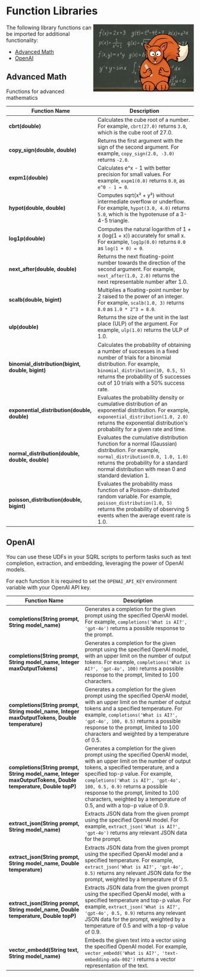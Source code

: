 # Function Libraries

<img src="sqrl_functions_logo.png" alt="SQRL Functions Logo" width="270" align="right" />

The following library functions can be imported for additional functionality:
* [Advanced Math](#advanced-math)
* [OpenAI](#openai)

## Advanced Math

Functions for advanced mathematics

| **Function Name**                   | **Description**                                                                                                                                                         |
|-------------------------------------|-------------------------------------------------------------------------------------------------------------------------------------------------------------------------|
| **cbrt(double)**                    | Calculates the cube root of a number. For example, `cbrt(27.0)` returns `3.0`, which is the cube root of 27.0.                                                          |
| **copy_sign(double, double)**       | Returns the first argument with the sign of the second argument. For example, `copy_sign(2.0, -3.0)` returns `-2.0`.                                                    |
| **expm1(double)**                   | Calculates e^x - 1 with better precision for small values. For example, `expm1(0.0)` returns `0.0`, as `e^0 - 1 = 0`.                                                   |
| **hypot(double, double)**           | Computes sqrt(x² + y²) without intermediate overflow or underflow. For example, `hypot(3.0, 4.0)` returns `5.0`, which is the hypotenuse of a 3-4-5 triangle.            |
| **log1p(double)**                   | Computes the natural logarithm of 1 + x (log(1 + x)) accurately for small x. For example, `log1p(0.0)` returns `0.0` as `log(1 + 0) = 0`.                              |
| **next_after(double, double)**      | Returns the next floating-point number towards the direction of the second argument. For example, `next_after(1.0, 2.0)` returns the next representable number after 1.0. |
| **scalb(double, bigint)**           | Multiplies a floating-point number by 2 raised to the power of an integer. For example, `scalb(1.0, 3)` returns `8.0` as `1.0 * 2^3 = 8.0`.                             |
| **ulp(double)**                     | Returns the size of the unit in the last place (ULP) of the argument. For example, `ulp(1.0)` returns the ULP of 1.0.                                                   |
| **binomial_distribution(bigint, double, bigint)** | Calculates the probability of obtaining a number of successes in a fixed number of trials for a binomial distribution. For example, `binomial_distribution(10, 0.5, 5)` returns the probability of 5 successes out of 10 trials with a 50% success rate. |
| **exponential_distribution(double, double)** | Evaluates the probability density or cumulative distribution of an exponential distribution. For example, `exponential_distribution(1.0, 2.0)` returns the exponential distribution's probability for a given rate and time. |
| **normal_distribution(double, double, double)** | Evaluates the cumulative distribution function for a normal (Gaussian) distribution. For example, `normal_distribution(0.0, 1.0, 1.0)` returns the probability for a standard normal distribution with mean 0 and standard deviation 1. |
| **poisson_distribution(double, bigint)** | Evaluates the probability mass function of a Poisson-distributed random variable. For example, `poisson_distribution(1.0, 5)` returns the probability of observing 5 events when the average event rate is 1.0. |


## OpenAI


You can use these UDFs in your SQRL scripts to perform tasks such as text completion, extraction, and embedding, leveraging the power of OpenAI models.

For each function it is required to set the `OPENAI_API_KEY` environment variable with your OpenAI API key.

| **Function Name**                   | **Description**                                                                                                                                                                                                                                                                                                                                                                                                                                                      |
|-------------------------------------|----------------------------------------------------------------------------------------------------------------------------------------------------------------------------------------------------------------------------------------------------------------------------------------------------------------------------------------------------------------------------------------------------------------------------------------------------------------------|
| **completions(String prompt, String model_name)**        | Generates a completion for the given prompt using the specified OpenAI model. For example, `completions('What is AI?', 'gpt-4o')` returns a possible response to the prompt.                                                                                                                                                                                                                                                                                         |
| **completions(String prompt, String model_name, Integer maxOutputTokens)**       | Generates a completion for the given prompt using the specified OpenAI model, with an upper limit on the number of output tokens.                                             For example, `completions('What is AI?', 'gpt-4o', 100)` returns a possible response to the prompt, limited to 100 characters.                                                                                                                                                         |
| **completions(String prompt, String model_name, Integer maxOutputTokens, Double temperature)**       | Generates a completion for the given prompt using the specified OpenAI model, with an upper limit on the number of output tokens and a specified temperature. For example, `completions('What is AI?', 'gpt-4o', 100, 0.5)` returns a possible response to the prompt, limited to 100 characters and weighted by a temperature of 0.5.                                                                                                                               |
| **completions(String prompt, String model_name, Integer maxOutputTokens, Double temperature, Double topP)**       | Generates a completion for the given prompt using the specified OpenAI model, with an upper limit on the number of output tokens, a specified temperature, and a specified top-p value. For example, `completions('What is AI?', 'gpt-4o', 100, 0.5, 0.9)` returns a possible response to the prompt, limited to 100 characters, weighted by a temperature of 0.5, and with a top-p value of 0.9.                                                                    |
| **extract_json(String prompt, String model_name)**        | Extracts JSON data from the given prompt using the specified OpenAI model. For example, `extract_json('What is AI?', 'gpt-4o')` returns any relevant JSON data for the prompt.                                                                                                                                                                                                                                                                                                               |
| **extract_json(String prompt, String model_name, Double temperature)**       | Extracts JSON data from the given prompt using the specified OpenAI model and a specified temperature. For example,                                                             `extract_json('What is AI?', 'gpt-4o', 0.5)` returns any relevant JSON data for the prompt, weighted by a temperature of 0.5.                                                                                                                                                                                |
| **extract_json(String prompt, String model_name, Double temperature, Double topP)**       | Extracts JSON data from the given prompt using the specified OpenAI model, with a specified temperature and top-p value.                                                                                                                                                                                       For example, `extract_json('What is AI?', 'gpt-4o', 0.5, 0.9)` returns any relevant JSON data for the prompt, weighted by a temperature of 0.5 and with a top-p value of 0.9. |
| **vector_embedd(String text, String model_name)**        | Embeds the given text into a vector using the specified OpenAI model. For example, `vector_embedd('What is AI?', 'text-embedding-ada-002')` returns a vector representation of the text.                                                                                                                     |
